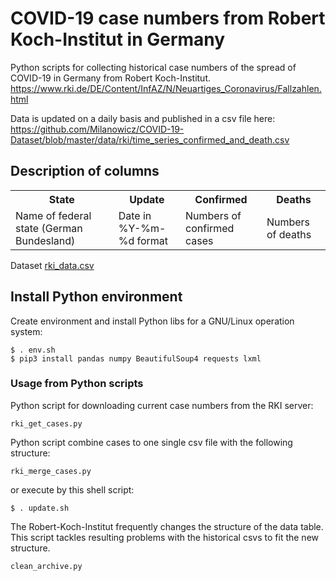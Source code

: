 # COVID-19 case numbers from Robert Koch-Institut in Germany

Python scripts for collecting historical case numbers of the spread of COVID-19 in Germany from Robert Koch-Institut.
https://www.rki.de/DE/Content/InfAZ/N/Neuartiges_Coronavirus/Fallzahlen.html

Data is updated on a daily basis and published in a csv file here:
https://github.com/Milanowicz/COVID-19-Dataset/blob/master/data/rki/time_series_confirmed_and_death.csv


## Description of columns

<table>
<tr>
<th>State</th><th>Update</th><th>Confirmed</th><th>Deaths</th>
</tr>
<tr>
<td>Name of federal state (German Bundesland)</td>
<td>Date in %Y-%m-%d format</td>
<td>Numbers of confirmed cases</td>
<td>Numbers of deaths</td>
</tr>
</table>

Dataset [rki_data.csv](https://raw.githubusercontent.com/Milanowicz/COVID-19-RKI/master/csv/rki_data.csv)


## Install Python environment

Create environment and install Python libs for a GNU/Linux operation system:

    $ . env.sh
    $ pip3 install pandas numpy BeautifulSoup4 requests lxml
   

### Usage from Python scripts

Python script for downloading current case numbers from the RKI server:

`rki_get_cases.py`
 
Python script combine cases to one single csv file with the following structure:

`rki_merge_cases.py`


or execute by this shell script:

    $ . update.sh

The Robert-Koch-Institut frequently changes the structure of the data table. This script tackles resulting problems with the historical csvs to fit the new structure.

`clean_archive.py` 
